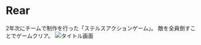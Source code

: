 # Rear
2年次にチームで制作を行った「ステルスアクションゲーム」。
敵を全員倒すことでゲームクリア。
![タイトル画面](https://user-images.githubusercontent.com/71632844/203286021-f3ed0e09-6415-45bf-bc93-7003ca36b3df.png)


